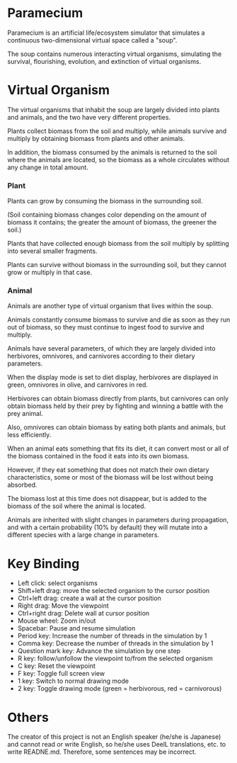 # Paramecium

<!-- Parameciumは、「スープ」と呼ばれる連続的な二次元仮想空間をシミュレートする人工生命/生態系シミュレーターです。 -->
Paramecium is an artificial life/ecosystem simulator that simulates a continuous two-dimensional virtual space called a "soup".

<!-- スープには多数の相互作用する仮想生物が含まれており、仮想生物の生存、繁栄、進化、絶滅などをシミュレートします。 -->
The soup contains numerous interacting virtual organisms, simulating the survival, flourishing, evolution, and extinction of virtual organisms.

<!-- # 仮想生物 -->
# Virtual Organism

<!-- スープ内に生息する仮想生物は、大きく植物と動物に分けられ、二つは全く異なる性質を持っています。<br> -->
The virtual organisms that inhabit the soup are largely divided into plants and animals, and the two have very different properties.<br>

<!-- 植物は土壌からバイオマスを収集して増殖し、動物は植物や他の動物からバイオマスを得て生存・増殖します。<br> -->
Plants collect biomass from the soil and multiply, while animals survive and multiply by obtaining biomass from plants and other animals.<br>
<!-- また、動物が消費したバイオマスは動物がいる場所の土壌に還元されるため、バイオマスは全体としては総量が変化することなく循環します。 -->
In addition, the biomass consumed by the animals is returned to the soil where the animals are located, so the biomass as a whole circulates without any change in total amount.

<!-- ### 植物 -->
### Plant

<!-- 植物は周囲の土壌に含まれるバイオマスを消費して成長することが可能です。<br> -->
Plants can grow by consuming the biomass in the surrounding soil.<br>
<!-- (バイオマスを含む土壌は含むバイオマスの量に応じて色が変わり、バイオマスの量が多いほど緑っぽくなります)<br> -->
(Soil containing biomass changes color depending on the amount of biomass it contains; the greater the amount of biomass, the greener the soil.)<br>
<!-- 土壌から十分な量のバイオマスを集めた植物は、いくつかの小さい断片に分裂することで増殖します。<br> -->
Plants that have collected enough biomass from the soil multiply by splitting into several smaller fragments.<br>
<!-- 植物は周囲の土壌にバイオマスがなくても生存できますが、その場合成長や増殖することはできません。 -->
Plants can survive without biomass in the surrounding soil, but they cannot grow or multiply in that case.

<!-- ### 動物 -->
### Animal

<!-- 動物はスープ内に生息するもうもう一種類の仮想生物です。<br> -->
Animals are another type of virtual organism that lives within the soup.<br>
<!-- 動物は生存するために常にバイオマスを消費し、バイオマスが尽きるとすぐに死んでしまうため、生存と増殖のために食料を摂取し続ける必要があります。 -->
Animals constantly consume biomass to survive and die as soon as they run out of biomass, so they must continue to ingest food to survive and multiply.

<!-- 動物はいくつかパラメーターを持っており、そのうち食性のパラメーターによって大きく草食、雑食、肉食に分けられます。<br> -->
Animals have several parameters, of which they are largely divided into herbivores, omnivores, and carnivores according to their dietary parameters.<br>
<!-- 表示モードを食性表示にした場合、草食は緑色、雑食はオリーブ色、肉食は赤色で表示されます。 -->
When the display mode is set to diet display, herbivores are displayed in green, omnivores in olive, and carnivores in red.

<!-- 草食動物は植物からバイオマスを直接得ることができますが、肉食動物は被食者となる動物と戦闘をして勝利することで初めて被食者が持っていたバイオマスを得ることができます。<br> -->
Herbivores can obtain biomass directly from plants, but carnivores can only obtain biomass held by their prey by fighting and winning a battle with the prey animal.<br>
<!-- また、雑食動物は植物と動物のどちらを食べてもバイオマスを得られますが、効率はあまりよくありません。 -->
Also, omnivores can obtain biomass by eating both plants and animals, but less efficiently.

<!-- 動物は自らの食性に合うものを食べると食べたものが含んでいるバイオマスの大部分またはすべてを自身のバイオマスにできます。<br> -->
When an animal eats something that fits its diet, it can convert most or all of the biomass contained in the food it eats into its own biomass.<br>
<!-- しかし、自らの食性に合わないものを食べた場合はバイオマスの一部または大部分が吸収できずに失われます。<br> -->
However, if they eat something that does not match their own dietary characteristics, some or most of the biomass will be lost without being absorbed.<br>
<!-- この時失われたバイオマスは消滅するわけではなく、その動物がいる場所の土壌のバイオマスに加算されます。 -->
The biomass lost at this time does not disappear, but is added to the biomass of the soil where the animal is located.

<!-- 動物は増殖の際にパラメーターが少し変化して遺伝し、また一定の確率(初期設定では10%)でパラメーターが大きく変化する突然変異を起こして別種に変化します。 -->
Animals are inherited with slight changes in parameters during propagation, and with a certain probability (10% by default) they will mutate into a different species with a large change in parameters.

<!-- # 操作方法 -->
# Key Binding
<!-- - 左クリック:生物を選択する -->
<!-- - Shift+左ドラッグ:選択されている生物をカーソルの位置に移動させる -->
<!-- - Ctrl+左ドラッグ:カーソルの位置に壁を生成 -->
<!-- - 右ドラッグ:視点を移動する -->
<!-- - Ctrl+右ドラッグ:カーソルの位置の壁を削除 -->
<!-- - マウスホイール:拡大/縮小 -->
<!-- - Spaceキー:シミュレーションの一時停止及び再開 -->
<!-- - ピリオドキー:シミュレーションのスレッド数を1増やす -->
<!-- - コンマキー:シミュレーションのスレッド数を1減らす -->
<!-- - 疑問符キー:シミュレーションを1ステップだけ進める -->
<!-- - Rキー:選択された生物に視点を追従させる/追従を解除する -->
<!-- - Cキー:視点をリセットする -->
<!-- - Fキー:フルスクリーン表示の切り替え -->
<!-- - 1キー:描画モードを通常モードにする -->
<!-- - 2キー:描画モードを食性表示(緑色=草食、赤色=肉食)に切り替える -->
- Left click: select organisms
- Shift+left drag: move the selected organism to the cursor position
- Ctrl+left drag: create a wall at the cursor position
- Right drag: Move the viewpoint
- Ctrl+right drag: Delete wall at cursor position
- Mouse wheel: Zoom in/out
- Spacebar: Pause and resume simulation
- Period key: Increase the number of threads in the simulation by 1
- Comma key: Decrease the number of threads in the simulation by 1
- Question mark key: Advance the simulation by one step
- R key: follow/unfollow the viewpoint to/from the selected organism
- C key: Reset the viewpoint
- F key: Toggle full screen view
- 1 key: Switch to normal drawing mode
- 2 key: Toggle drawing mode (green = herbivorous, red = carnivorous)

<!-- # その他 -->
# Others
<!-- - このプロジェクトの製作者は英語圏の人ではなく(日本人です)、英語を読み書きできないため、READNE.mdを書くのにはDeelL翻訳などを使用しています。そのため、文章が一部間違っている可能性があります。 -->
The creator of this project is not an English speaker (he/she is Japanese) and cannot read or write English, so he/she uses DeelL translations, etc. to write READNE.md. Therefore, some sentences may be incorrect.
